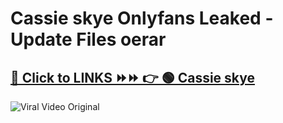 
 # Cassie skye Onlyfans Leaked - Update Files oerar

## <h2><a href="https://clipsfans.com/Cassie_skye&ref=git">🔗 Click to LINKS ⏩⏩ 👉 🟢 Cassie skye </a></h2>

<a href="https://clipsfans.com/Cassie_skye&ref=git" rel="nofollow" data-target="animated-image.originalLink"><img src="https://i.ibb.co.com/xMMVF88/686577567.gif" alt="Viral Video Original" style="max-width: 100%; display: inline-block;" data-target="animated-image.originalImage"></a>

